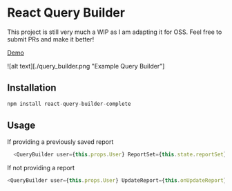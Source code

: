 # React Query Builder

This project is still very much a WIP as I am adapting it for OSS. Feel free to submit PRs and make it better!

[Demo](https://azayzel.github.io/react-query-builder-demo)

![alt text][./query_builder.png "Example Query Builder"]

## Installation

```js
npm install react-query-builder-complete
```

## Usage

 If providing a previously saved report

```js
  <QueryBuilder user={this.props.User} ReportSet={this.state.reportSet} UpdateReport={this.onUpdateReport} />
```

If not providing a report

```js
<QueryBuilder user={this.props.User} UpdateReport={this.onUpdateReport}/>
```
